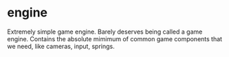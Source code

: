 # engine

Extremely simple game engine. Barely deserves being called a game engine. Contains the absolute mimimum of common game components that we need, like cameras, input, springs.

